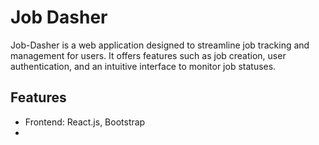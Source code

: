 # Job Dasher

Job-Dasher is a web application designed to streamline job tracking and management for users. It offers features such as job creation, user authentication, and an intuitive interface to monitor job statuses.

## Features
- Frontend: React.js, Bootstrap
-